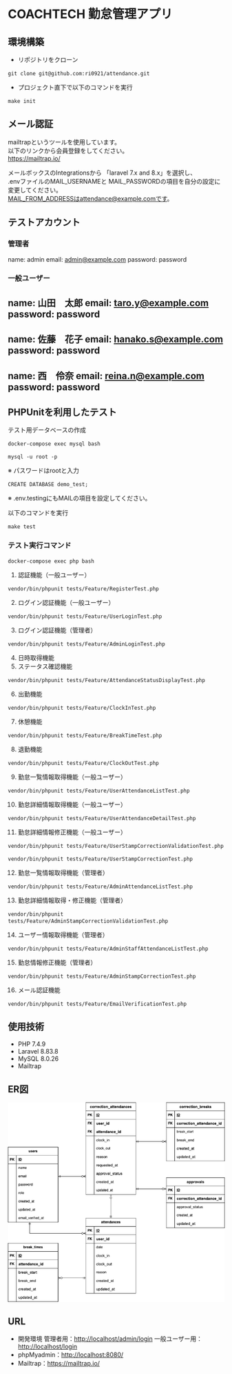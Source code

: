 # COACHTECH 勤怠管理アプリ

## 環境構築

* リポジトリをクローン
```
git clone git@github.com:ri0921/attendance.git
```
* プロジェクト直下で以下のコマンドを実行
```
make init
```

## メール認証
mailtrapというツールを使用しています。<br>
以下のリンクから会員登録をしてください。<br>
https://mailtrap.io/

メールボックスのIntegrationsから 「laravel 7.x and 8.x」を選択し、<br>
.envファイルのMAIL_USERNAMEと
MAIL_PASSWORDの項目を自分の設定に変更してください。<br>
MAIL_FROM_ADDRESSはattendance@example.comです。

## テストアカウント
### 管理者
name: admin
email: admin@example.com
password: password

### 一般ユーザー
name: 山田　太郎
email: taro.y@example.com
password: password
-------------------------
name: 佐藤　花子
email: hanako.s@example.com
password: password
-------------------------
name: 西　伶奈
email: reina.n@example.com
password: password
-------------------------

## PHPUnitを利用したテスト
テスト用データベースの作成
```
docker-compose exec mysql bash
```
```
mysql -u root -p
```
※ パスワードはrootと入力
```
CREATE DATABASE demo_test;
```
※ .env.testingにもMAILの項目を設定してください。

以下のコマンドを実行
```
make test
```

### テスト実行コマンド
```
docker-compose exec php bash
```
1. 認証機能（一般ユーザー）
```
vendor/bin/phpunit tests/Feature/RegisterTest.php
```
2. ログイン認証機能（一般ユーザー）
```
vendor/bin/phpunit tests/Feature/UserLoginTest.php
```
3. ログイン認証機能（管理者）
```
vendor/bin/phpunit tests/Feature/AdminLoginTest.php
```
4. 日時取得機能
5. ステータス確認機能
```
vendor/bin/phpunit tests/Feature/AttendanceStatusDisplayTest.php
```
6. 出勤機能
```
vendor/bin/phpunit tests/Feature/ClockInTest.php
```
7. 休憩機能
```
vendor/bin/phpunit tests/Feature/BreakTimeTest.php
```
8. 退勤機能
```
vendor/bin/phpunit tests/Feature/ClockOutTest.php
```
9. 勤怠一覧情報取得機能（一般ユーザー）
```
vendor/bin/phpunit tests/Feature/UserAttendanceListTest.php
```
10. 勤怠詳細情報取得機能（一般ユーザー）
```
vendor/bin/phpunit tests/Feature/UserAttendanceDetailTest.php
```
11. 勤怠詳細情報修正機能（一般ユーザー）
```
vendor/bin/phpunit tests/Feature/UserStampCorrectionValidationTest.php
```
```
vendor/bin/phpunit tests/Feature/UserStampCorrectionTest.php
```
12. 勤怠一覧情報取得機能（管理者）
```
vendor/bin/phpunit tests/Feature/AdminAttendanceListTest.php
```
13. 勤怠詳細情報取得・修正機能（管理者）
```
vendor/bin/phpunit tests/Feature/AdminStampCorrectionValidationTest.php
```
14. ユーザー情報取得機能（管理者）
```
vendor/bin/phpunit tests/Feature/AdminStaffAttendanceListTest.php
```
15. 勤怠情報修正機能（管理者）
```
vendor/bin/phpunit tests/Feature/AdminStampCorrectionTest.php
```
16. メール認証機能
```
vendor/bin/phpunit tests/Feature/EmailVerificationTest.php
```


## 使用技術
* PHP 7.4.9
* Laravel 8.83.8
* MySQL 8.0.26
* Mailtrap


## ER図
![ER図](attendance.png)


## URL
* 開発環境
管理者用：<http://localhost/admin/login>
一般ユーザー用：<http://localhost/login>
* phpMyadmin：<http://localhost:8080/>
* Mailtrap：<https://mailtrap.io/>